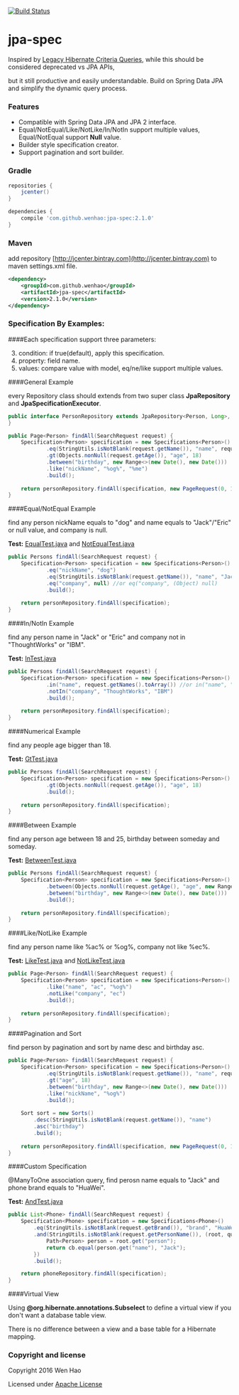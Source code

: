 [![Build Status](https://travis-ci.org/wenhao/jpa-spec.svg?branch=master)](https://travis-ci.org/wenhao/jpa-spec)

# jpa-spec

Inspired by [Legacy Hibernate Criteria Queries], while this should be considered deprecated vs JPA APIs,

but it still productive and easily understandable. Build on Spring Data JPA and simplify the dynamic query process.

### Features

* Compatible with Spring Data JPA and JPA 2 interface.
* Equal/NotEqual/Like/NotLike/In/NotIn support multiple values, Equal/NotEqual support **Null** value.
* Builder style specification creator.
* Support pagination and sort builder.

### Gradle

```groovy
repositories {
    jcenter()
}

dependencies {
    compile 'com.github.wenhao:jpa-spec:2.1.0'
}
```

### Maven

add repository [http://jcenter.bintray.com](http://jcenter.bintray.com) to maven settings.xml file.

```xml
<dependency>
    <groupId>com.github.wenhao</groupId>
    <artifactId>jpa-spec</artifactId>
    <version>2.1.0</version>
</dependency>
```

### Specification By Examples:

####Each specification support three parameters:

3. condition: if true(default), apply this specification.
1. property: field name.
2. values: compare value with model, eq/ne/like support multiple values.

####General Example

every Repository class should extends from two super class **JpaRepository** and **JpaSpecificationExecutor**.

```java
public interface PersonRepository extends JpaRepository<Person, Long>, JpaSpecificationExecutor<Person> {
}    
```

```java
public Page<Person> findAll(SearchRequest request) {
    Specification<Person> specification = new Specifications<Person>()
            .eq(StringUtils.isNotBlank(request.getName()), "name", request.getName())
            .gt(Objects.nonNull(request.getAge()), "age", 18)
            .between("birthday", new Range<>(new Date(), new Date()))
            .like("nickName", "%og%", "%me")
            .build();
            
    return personRepository.findAll(specification, new PageRequest(0, 15)); 
}
```

####Equal/NotEqual Example

find any person nickName equals to "dog" and name equals to "Jack"/"Eric" or null value, and company is null.

**Test:** [EqualTest.java] and [NotEqualTest.java]

```java
public Persons findAll(SearchRequest request) {
    Specification<Person> specification = new Specifications<Person>()
            .eq("nickName", "dog")
            .eq(StringUtils.isNotBlank(request.getName()), "name", "Jack", "Eric", null)
            .eq("company", null) //or eq("company", (Object) null)
            .build();
            
    return personRepository.findAll(specification); 
}
```

####In/NotIn Example

find any person name in "Jack" or "Eric" and company not in "ThoughtWorks" or "IBM".

**Test:** [InTest.java]

```java
public Persons findAll(SearchRequest request) {
    Specification<Person> specification = new Specifications<Person>()
            .in("name", request.getNames().toArray()) //or in("name", "Jack", "Eric")
            .notIn("company", "ThoughtWorks", "IBM")
            .build();
            
    return personRepository.findAll(specification); 
}
```

####Numerical Example

find any people age bigger than 18. 

**Test:** [GtTest.java]

```java
public Persons findAll(SearchRequest request) {
    Specification<Person> specification = new Specifications<Person>()
            .gt(Objects.nonNull(request.getAge()), "age", 18)
            .build();
            
    return personRepository.findAll(specification); 
}
```

####Between Example

find any person age between 18 and 25, birthday between someday and someday.

**Test:** [BetweenTest.java]

```java
public Persons findAll(SearchRequest request) {
    Specification<Person> specification = new Specifications<Person>()
            .between(Objects.nonNull(request.getAge(), "age", new Range<>(18, 25))
            .between("birthday", new Range<>(new Date(), new Date()))
            .build();
            
    return personRepository.findAll(specification); 
}  
```

####Like/NotLike Example

find any person name like %ac% or %og%, company not like %ec%.

**Test:** [LikeTest.java] and [NotLikeTest.java]

```java
public Page<Person> findAll(SearchRequest request) {
    Specification<Person> specification = new Specifications<Person>()
            .like("name", "ac", "%og%")
            .notLike("company", "ec")
            .build();
            
    return personRepository.findAll(specification); 
}
```

####Pagination and Sort

find person by pagination and sort by name desc and birthday asc.

```java
public Page<Person> findAll(SearchRequest request) {
    Specification<Person> specification = new Specifications<Person>()
            .eq(StringUtils.isNotBlank(request.getName()), "name", request.getName())
            .gt("age", 18)
            .between("birthday", new Range<>(new Date(), new Date()))
            .like("nickName", "%og%")
            .build();
            
    Sort sort = new Sorts()
        .desc(StringUtils.isNotBlank(request.getName()), "name")
        .asc("birthday")
        .build();
            
    return personRepository.findAll(specification, new PageRequest(0, 15, sort));
}
```

####Custom Specification

@ManyToOne association query, find perosn name equals to "Jack" and phone brand equals to "HuaWei".

**Test:** [AndTest.java]

```java
public List<Phone> findAll(SearchRequest request) {
    Specification<Phone> specification = new Specifications<Phone>()
        .eq(StringUtils.isNotBlank(request.getBrand()), "brand", "HuaWei")
        .and(StringUtils.isNotBlank(request.getPersonName()), (root, query, cb) -> {
            Path<Person> person = root.get("person");
            return cb.equal(person.get("name"), "Jack");
        })
        .build();

    return phoneRepository.findAll(specification);
}
```

####Virtual View

Using **@org.hibernate.annotations.Subselect** to define a virtual view if you don't want a database table view.

There is no difference between a view and a base table for a Hibernate mapping.

### Copyright and license

Copyright 2016 Wen Hao

Licensed under [Apache License]

[Legacy Hibernate Criteria Queries]: https://docs.jboss.org/hibernate/orm/5.2/userguide/html_single/Hibernate_User_Guide.html#appendix-legacy-criteria
[EqualTest.java]: ./src/test/java/com/github/wenhao/jpa/integration/EqualTest.java 
[NotEqualTest.java]: ./src/test/java/com/github/wenhao/jpa/integration/NotEqualTest.java 
[InTest.java]: ./src/test/java/com/github/wenhao/jpa/integration/InTest.java
[GtTest.java]: ./src/test/java/com/github/wenhao/jpa/integration/GtTest.java
[BetweenTest.java]: ./src/test/java/com/github/wenhao/jpa/integration/BetweenTest.java
[LikeTest.java]: ./src/test/java/com/github/wenhao/jpa/integration/LikeTest.java
[NotLikeTest.java]: ./src/test/java/com/github/wenhao/jpa/integration/NotLikeTest.java 
[AndTest.java]: ./src/test/java/com/github/wenhao/jpa/integration/AndTest.java
[Apache License]: ./LICENSE